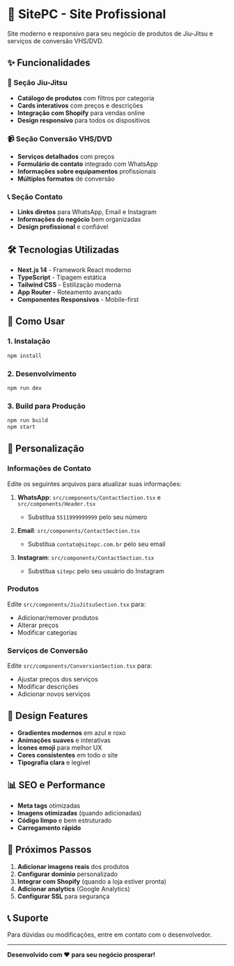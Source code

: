 # 🚀 SitePC - Site Profissional

Site moderno e responsivo para seu negócio de produtos de Jiu-Jitsu e serviços de conversão VHS/DVD.

## ✨ Funcionalidades

### 🥋 Seção Jiu-Jitsu

- **Catálogo de produtos** com filtros por categoria
- **Cards interativos** com preços e descrições
- **Integração com Shopify** para vendas online
- **Design responsivo** para todos os dispositivos

### 📹 Seção Conversão VHS/DVD

- **Serviços detalhados** com preços
- **Formulário de contato** integrado com WhatsApp
- **Informações sobre equipamentos** profissionais
- **Múltiplos formatos** de conversão

### 📞 Seção Contato

- **Links diretos** para WhatsApp, Email e Instagram
- **Informações do negócio** bem organizadas
- **Design profissional** e confiável

## 🛠️ Tecnologias Utilizadas

- **Next.js 14** - Framework React moderno
- **TypeScript** - Tipagem estática
- **Tailwind CSS** - Estilização moderna
- **App Router** - Roteamento avançado
- **Componentes Responsivos** - Mobile-first

## 🚀 Como Usar

### 1. Instalação

```bash
npm install
```

### 2. Desenvolvimento

```bash
npm run dev
```

### 3. Build para Produção

```bash
npm run build
npm start
```

## 📱 Personalização

### Informações de Contato

Edite os seguintes arquivos para atualizar suas informações:

1. **WhatsApp**: `src/components/ContactSection.tsx` e `src/components/Header.tsx`

   - Substitua `5511999999999` pelo seu número

2. **Email**: `src/components/ContactSection.tsx`

   - Substitua `contato@sitepc.com.br` pelo seu email

3. **Instagram**: `src/components/ContactSection.tsx`
   - Substitua `sitepc` pelo seu usuário do Instagram

### Produtos

Edite `src/components/JiuJitsuSection.tsx` para:

- Adicionar/remover produtos
- Alterar preços
- Modificar categorias

### Serviços de Conversão

Edite `src/components/ConversionSection.tsx` para:

- Ajustar preços dos serviços
- Modificar descrições
- Adicionar novos serviços

## 🎨 Design Features

- **Gradientes modernos** em azul e roxo
- **Animações suaves** e interativas
- **Ícones emoji** para melhor UX
- **Cores consistentes** em todo o site
- **Tipografia clara** e legível

## 📊 SEO e Performance

- **Meta tags** otimizadas
- **Imagens otimizadas** (quando adicionadas)
- **Código limpo** e bem estruturado
- **Carregamento rápido**

## 🔧 Próximos Passos

1. **Adicionar imagens reais** dos produtos
2. **Configurar domínio** personalizado
3. **Integrar com Shopify** (quando a loja estiver pronta)
4. **Adicionar analytics** (Google Analytics)
5. **Configurar SSL** para segurança

## 📞 Suporte

Para dúvidas ou modificações, entre em contato com o desenvolvedor.

---

**Desenvolvido com ❤️ para seu negócio prosperar!**
